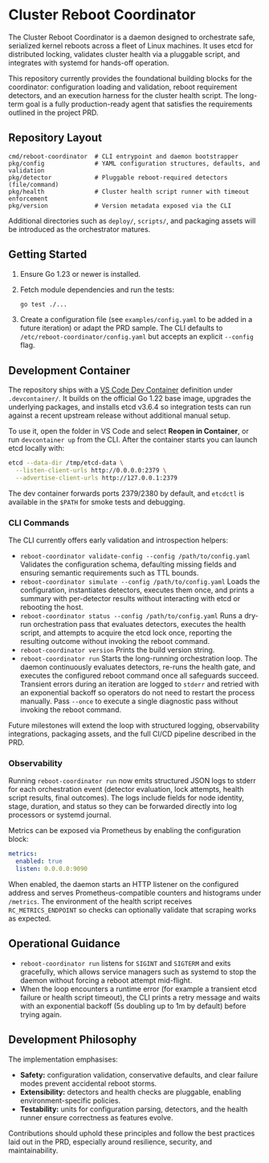 # Cluster Reboot Coordinator

The Cluster Reboot Coordinator is a daemon designed to orchestrate safe, serialized
kernel reboots across a fleet of Linux machines.  It uses etcd for distributed
locking, validates cluster health via a pluggable script, and integrates with
systemd for hands-off operation.

This repository currently provides the foundational building blocks for the
coordinator: configuration loading and validation, reboot requirement detectors,
and an execution harness for the cluster health script.  The long-term goal is a
fully production-ready agent that satisfies the requirements outlined in the
project PRD.

## Repository Layout

```
cmd/reboot-coordinator  # CLI entrypoint and daemon bootstrapper
pkg/config              # YAML configuration structures, defaults, and validation
pkg/detector            # Pluggable reboot-required detectors (file/command)
pkg/health              # Cluster health script runner with timeout enforcement
pkg/version             # Version metadata exposed via the CLI
```

Additional directories such as `deploy/`, `scripts/`, and packaging assets will
be introduced as the orchestrator matures.

## Getting Started

1. Ensure Go 1.23 or newer is installed.
2. Fetch module dependencies and run the tests:

   ```bash
   go test ./...
   ```

3. Create a configuration file (see `examples/config.yaml` to be added in a
   future iteration) or adapt the PRD sample.  The CLI defaults to
   `/etc/reboot-coordinator/config.yaml` but accepts an explicit `--config` flag.

## Development Container

The repository ships with a [VS Code Dev Container](https://containers.dev/)
definition under `.devcontainer/`.  It builds on the official Go 1.22 base
image, upgrades the underlying packages, and installs etcd v3.6.4 so integration
tests can run against a recent upstream release without additional manual setup.

To use it, open the folder in VS Code and select **Reopen in Container**, or run
`devcontainer up` from the CLI.  After the container starts you can launch etcd
locally with:

```bash
etcd --data-dir /tmp/etcd-data \
  --listen-client-urls http://0.0.0.0:2379 \
  --advertise-client-urls http://127.0.0.1:2379
```

The dev container forwards ports 2379/2380 by default, and `etcdctl` is
available in the `$PATH` for smoke tests and debugging.

### CLI Commands

The CLI currently offers early validation and introspection helpers:

- `reboot-coordinator validate-config --config /path/to/config.yaml`
  Validates the configuration schema, defaulting missing fields and ensuring
  semantic requirements such as TTL bounds.
- `reboot-coordinator simulate --config /path/to/config.yaml`
  Loads the configuration, instantiates detectors, executes them once, and
  prints a summary with per-detector results without interacting with etcd or
  rebooting the host.
- `reboot-coordinator status --config /path/to/config.yaml`
  Runs a dry-run orchestration pass that evaluates detectors, executes the
  health script, and attempts to acquire the etcd lock once, reporting the
  resulting outcome without invoking the reboot command.
- `reboot-coordinator version`
  Prints the build version string.
- `reboot-coordinator run`
  Starts the long-running orchestration loop.  The daemon continuously
  evaluates detectors, re-runs the health gate, and executes the configured
  reboot command once all safeguards succeed.  Transient errors during an
  iteration are logged to `stderr` and retried with an exponential backoff so
  operators do not need to restart the process manually.  Pass `--once` to
  execute a single diagnostic pass without invoking the reboot command.

Future milestones will extend the loop with structured logging, observability
integrations, packaging assets, and the full CI/CD pipeline described in the
PRD.

### Observability

Running `reboot-coordinator run` now emits structured JSON logs to stderr for
each orchestration event (detector evaluation, lock attempts, health script
results, final outcomes).  The logs include fields for node identity, stage,
duration, and status so they can be forwarded directly into log processors or
systemd journal.

Metrics can be exposed via Prometheus by enabling the configuration block:

```yaml
metrics:
  enabled: true
  listen: 0.0.0.0:9090
```

When enabled, the daemon starts an HTTP listener on the configured address and
serves Prometheus-compatible counters and histograms under `/metrics`.  The
environment of the health script receives `RC_METRICS_ENDPOINT` so checks can
optionally validate that scraping works as expected.

## Operational Guidance

- `reboot-coordinator run` listens for `SIGINT` and `SIGTERM` and exits
  gracefully, which allows service managers such as systemd to stop the daemon
  without forcing a reboot attempt mid-flight.
- When the loop encounters a runtime error (for example a transient etcd
  failure or health script timeout), the CLI prints a retry message and waits
  with an exponential backoff (5s doubling up to 1m by default) before trying
  again.

## Development Philosophy

The implementation emphasises:

- **Safety:** configuration validation, conservative defaults, and clear failure
  modes prevent accidental reboot storms.
- **Extensibility:** detectors and health checks are pluggable, enabling
  environment-specific policies.
- **Testability:** units for configuration parsing, detectors, and the health
  runner ensure correctness as features evolve.

Contributions should uphold these principles and follow the best practices laid
out in the PRD, especially around resilience, security, and maintainability.
